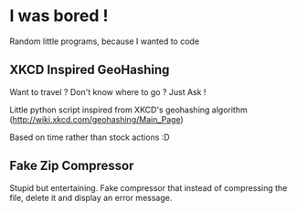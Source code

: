 # I was bored !
Random little programs, because I wanted to code

## XKCD Inspired GeoHashing
Want to travel ? Don't know where to go ? Just Ask !

Little python script inspired from XKCD's geohashing algorithm (http://wiki.xkcd.com/geohashing/Main_Page)

Based on time rather than stock actions :D

## Fake Zip Compressor
Stupid but entertaining. Fake compressor that instead of compressing the file, delete it and display an error message.



